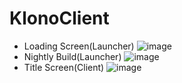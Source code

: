 # KlonoClient

- Loading Screen(Launcher)
![image](https://user-images.githubusercontent.com/25288674/126295885-d8fb6138-7484-4b10-ab85-c4856f4f6b3e.png)
- Nightly Build(Launcher)
![image](https://user-images.githubusercontent.com/25288674/120192084-b59e6f00-c255-11eb-8124-e5b6a0dd1acf.png)
- Title Screen(Client)
![image](https://user-images.githubusercontent.com/25288674/120192377-13cb5200-c256-11eb-80e3-88427de31797.png)
